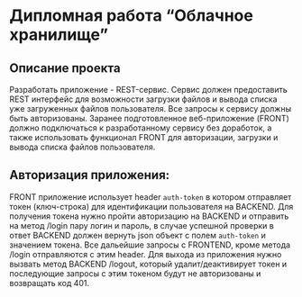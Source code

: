# Дипломная работа “Облачное хранилище”

## Описание проекта

Разработать приложение - REST-сервис. Сервис должен предоставить REST интерфейс для возможности загрузки файлов и вывода списка уже загруженных файлов пользователя. 
Все запросы к сервису должны быть авторизованы. Заранее подготовленное веб-приложение (FRONT) должно подключаться к разработанному сервису без доработок, 
а также использовать функционал FRONT для авторизации, загрузки и вывода списка файлов пользователя.

## Авторизация приложения:

FRONT приложение использует header `auth-token` в котором отправляет токен (ключ-строка) для идентификации пользователя на BACKEND.
Для получения токена нужно пройти авторизацию на BACKEND и отправить на метод /login пару логин и пароль, в случае успешной проверки в ответ BACKEND должен вернуть json объект
с полем `auth-token` и значением токена. Все дальейшие запросы с FRONTEND, кроме метода /login отправляются с этим header.
Для выхода из приложения нужно вызвать метод BACKEND /logout, который удалит/деактивирует токен и последующие запросы с этим токеном будут не авторизованы и возвращать код 401.
